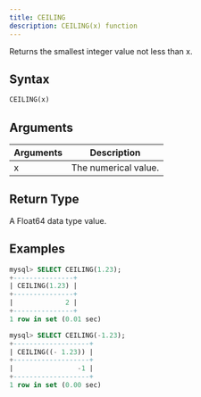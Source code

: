 ```yaml
---
title: CEILING
description: CEILING(x) function
---
```


Returns the smallest integer value not less than x.

## Syntax

```sql
CEILING(x)
```

## Arguments

| Arguments   | Description |
| ----------- | ----------- |
| x | The numerical value. |

## Return Type

A Float64 data type value.


## Examples

```sql
mysql> SELECT CEILING(1.23);
+---------------+
| CEILING(1.23) |
+---------------+
|             2 |
+---------------+
1 row in set (0.01 sec)

mysql> SELECT CEILING(-1.23);
+-------------------+
| CEILING((- 1.23)) |
+-------------------+
|                -1 |
+-------------------+
1 row in set (0.00 sec)
```
